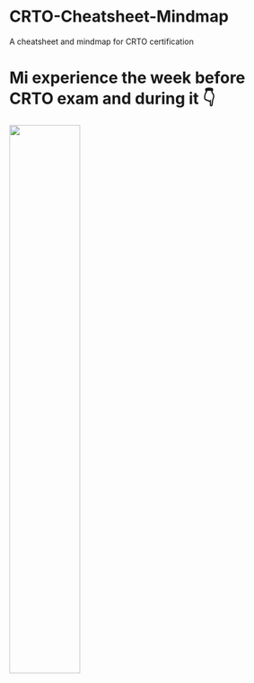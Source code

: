 # CRTO-Cheatsheet-Mindmap
A cheatsheet and mindmap for CRTO certification

# Mi experience the week before CRTO exam and during it 👇


[<img src="https://i.ytimg.com/vi/E8wwrc00ZJo/maxresdefault.jpg" width="50%">](https://youtu.be/E8wwrc00ZJo "Now in Android: 55")
